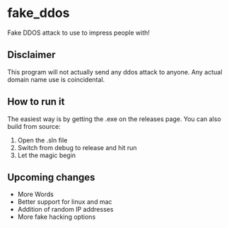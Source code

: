 # fake_ddos
Fake DDOS attack to use to impress people with!

## Disclaimer
This program will not actually send any ddos attack to anyone. Any actual domain name use is coincidental.

## How to run it
The easiest way is by getting the .exe on the releases page. You can also build from source:

1. Open the .sln file
2. Switch from debug to release and hit run
3. Let the magic begin

## Upcoming changes
- More Words
- Better support for linux and mac
- Addition of random IP addresses
- More fake hacking options
